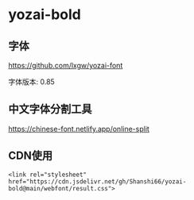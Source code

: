 # yozai-bold

## 字体

https://github.com/lxgw/yozai-font

字体版本: 0.85

## 中文字体分割工具

https://chinese-font.netlify.app/online-split

## CDN使用

```
<link rel="stylesheet" href="https://cdn.jsdelivr.net/gh/Shanshi66/yozai-bold@main/webfont/result.css">
```
